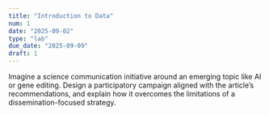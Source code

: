 ```yaml
---
title: "Introduction to Data"
num: 1
date: "2025-09-02"
type: "lab"
due_date: "2025-09-09"
draft: 1
---
```


Imagine a science communication initiative around an emerging topic like AI or gene editing. Design a participatory campaign aligned with the article’s recommendations, and explain how it overcomes the limitations of a dissemination-focused strategy.